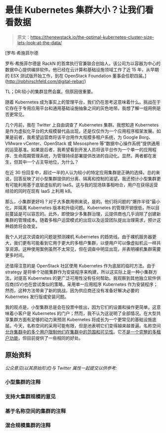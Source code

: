 # 最佳 Kubernetes 集群大小？让我们看看数据

> 原文：<https://thenewstack.io/the-optimal-kubernetes-cluster-size-lets-look-at-the-data/>

[](http://robhirschfeld.com/digital-rebar/)

 [罗布·希施菲尔德

罗布·希施菲尔德是 RackN 的首席执行官兼联合创始人，该公司为以容器为中心的数据中心提供编排软件。他已经在云计算和基础设施领域工作了近 15 年，从早期的 ESX 测试版开始工作，到在 OpenStack Foundation 董事会任职四届。](http://robhirschfeld.com/digital-rebar/) [](http://robhirschfeld.com/digital-rebar/)

TL；DR:较小的集群显然会赢，但原因很重要。

随着 Kubernetes 成为事实上的管理平台，我们仍在思考这意味着什么。挑战在于它存在于专用应用平台和通用基础设施抽象之间的灰色地带。我想了解一组用例是否更常见。

几个月前，我在 Twitter 上自由调查了 Kubernetes 集群。我想知道 Kubernetes 是作为虚拟化平台的大规模替代品出现，还是仅仅作为一个应用程序框架发展。如果是前者，我希望运营商将该平台用作大规模多租户系统，为 Google Borg、VMware vCenter、OpenStack 或 Mesosphere 等“数据中心操作系统”提供通用的运营基准。如果是后者，我希望看到开发人员将该平台作为一个单一的应用程序、生命周期管理系统，为管理持续部署提供改进的自动化。显然，两者都在发生，但其中一个占主导地位，为什么？

在近 30 份回复中，超过一半的人认为较小的特定应用集群是正确的选择。总的来说，回答反映了对小型集群提供的分离、隔离和控制的渴望。我还预计小型集群更有可能利用基于底层虚拟机的 IaaS。这与我的现场轶事相吻合，用户在获得运营经验的同时在现有 IaaS 上利用 k8。

那么，小集群更好吗？对于大多数用例来说，是的。他们将问题的“爆炸半径”最小化，并隔离 Kubernetes 版本和升级问题。Kubernetes 的管理开销很低，所以目前蔓延是可以容忍的。此外，即使缺少多集群治理，云提供商也几乎消除了创建新集群的管理成本。随着多租户运营模式的出现以及运营团队提出治理需求，预计这种趋势将会改变。

我个人对这次调查的问题是预测裸机 Kubernetes 的趋势线。由于裸机服务器更大，我们更有可能看到它用于更大的多租户集群，以便用户可以像虚拟机云一样共享资源。这种使用案例虽然不太常见，但在调查中明显出现，并表明裸机集群需要更多时间。

还值得注意的是 OpenStack 社区使用 Kubernetes 作为底层的临时方法。由于 strategy 是将单个功能集群作为安装程序来构建，所以这实际上是一种小集群方法，对提高 Kubernetes 的更广泛可用性没有任何帮助。我观察到其他独立软件供应商(ISV)也在尝试类似的策略，采用单一应用程序 Kubernetes 作为安装程序；然而，这种方法带来了新的挑战，因为供应商还没有准备好解决必要的 Kubernetes 发行版或安装问题。

我的观点是，小型集群总是会在投票中胜出，因为它们的设置和操作更简单。这意味着小客户是 Kubernetes 的门户；然而，我不认为这说明了全部情况。在大型共享集群方面有足够的动力来预测 Kubernetes 将成长为一个更常见的基础设施底层。今天，名称空间的采用可能有限，但是池表明它们变得越来越普遍。名称空间[允许集群中的多个用户限制他们在集群中的范围和可见性](https://kubernetes.io/docs/concepts/overview/working-with-objects/namespaces/)。它[不是一个完整的多租户功能](https://blog.jessfraz.com/post/hard-multi-tenancy-in-kubernetes/)，但目前提供了一些相同的好处。

## 原始资料

*公众意见(以其原始形式)与 Twitter 属性一起提交以供参考:*

### 小型集群的注释

### 支持大集群规模的意见

### 基于名称空间的集群的注释

### 混合规模集群的注释

<svg xmlns:xlink="http://www.w3.org/1999/xlink" viewBox="0 0 68 31" version="1.1"><title>Group</title> <desc>Created with Sketch.</desc></svg>